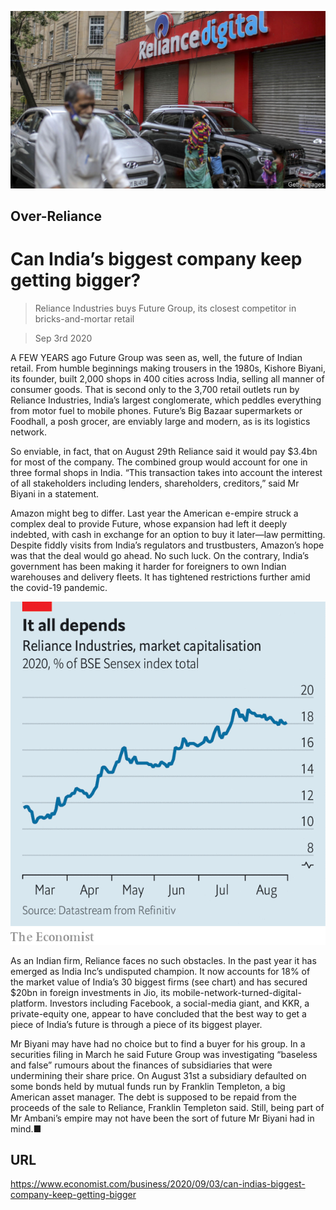![](./images/20200905_WBP501.jpg)

## Over-Reliance

# Can India’s biggest company keep getting bigger?

> Reliance Industries buys Future Group, its closest competitor in bricks-and-mortar retail

> Sep 3rd 2020

A FEW YEARS ago Future Group was seen as, well, the future of Indian retail. From humble beginnings making trousers in the 1980s, Kishore Biyani, its founder, built 2,000 shops in 400 cities across India, selling all manner of consumer goods. That is second only to the 3,700 retail outlets run by Reliance Industries, India’s largest conglomerate, which peddles everything from motor fuel to mobile phones. Future’s Big Bazaar supermarkets or Foodhall, a posh grocer, are enviably large and modern, as is its logistics network.

So enviable, in fact, that on August 29th Reliance said it would pay $3.4bn for most of the company. The combined group would account for one in three formal shops in India. “This transaction takes into account the interest of all stakeholders including lenders, shareholders, creditors,” said Mr Biyani in a statement.

Amazon might beg to differ. Last year the American e-empire struck a complex deal to provide Future, whose expansion had left it deeply indebted, with cash in exchange for an option to buy it later—law permitting. Despite fiddly visits from India’s regulators and trustbusters, Amazon’s hope was that the deal would go ahead. No such luck. On the contrary, India’s government has been making it harder for foreigners to own Indian warehouses and delivery fleets. It has tightened restrictions further amid the covid-19 pandemic.



![](./images/20200905_WBC422.png)

As an Indian firm, Reliance faces no such obstacles. In the past year it has emerged as India Inc’s undisputed champion. It now accounts for 18% of the market value of India’s 30 biggest firms (see chart) and has secured $20bn in foreign investments in Jio, its mobile-network-turned-digital-platform. Investors including Facebook, a social-media giant, and KKR, a private-equity one, appear to have concluded that the best way to get a piece of India’s future is through a piece of its biggest player.

Mr Biyani may have had no choice but to find a buyer for his group. In a securities filing in March he said Future Group was investigating “baseless and false” rumours about the finances of subsidiaries that were undermining their share price. On August 31st a subsidiary defaulted on some bonds held by mutual funds run by Franklin Templeton, a big American asset manager. The debt is supposed to be repaid from the proceeds of the sale to Reliance, Franklin Templeton said. Still, being part of Mr Ambani’s empire may not have been the sort of future Mr Biyani had in mind.■

## URL

https://www.economist.com/business/2020/09/03/can-indias-biggest-company-keep-getting-bigger
